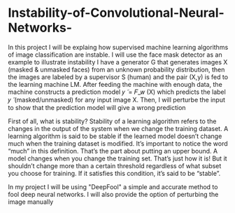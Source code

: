 # Instability-of-Convolutional-Neural-Networks-

In this project I will be explaing how supervised machine learning algorithms of image classification are instable. 
I will use the face mask detector as an example to illustrate instability
I have a generator G that generates images X (masked & unmasked faces) from an unknown probability distribution, 
then the images are labeled by a supervisor S (human) and the pair (X,y) is fed to the learning machine LM. After feeding the machine with enough data, 
the machine constructs a prediction model 𝑦 ̃ = 𝐹_𝑤 (X)  which predicts the label 𝑦 ̃ (masked/unmasked) for any input image X.
Then, I will perturbe the input to show that the prediction model will give a wrong prediction


First of all, what is stability? Stability of a learning algorithm refers to the changes in the output of the system when we change the training dataset. 
A learning algorithm is said to be stable if the learned model doesn’t change much when the training dataset is modified. 
It’s important to notice the word “much” in this definition. 
That’s the part about putting an upper bound. A model changes when you change the training set. 
That’s just how it is! But it shouldn’t change more than a certain threshold regardless of what subset you choose for training. 
If it satisfies this condition, it’s said to be “stable”.

In my project I will be using "DeepFool" a simple and accurate method to fool deep neural networks. I will also provide the option of perturbing the image manually
